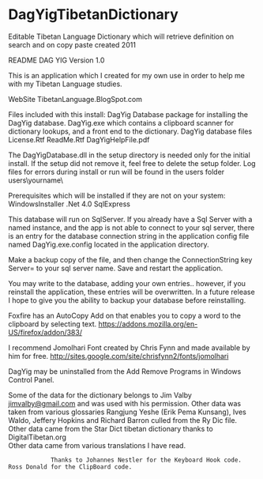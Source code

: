 # DagYigTibetanDictionary
Editable Tibetan Language Dictionary which will retrieve definition on search and on copy paste  created 2011

README DAG YIG Version 1.0

This is an application which I created for my own use in order to help me with my Tibetan Language studies.  

WebSite TibetanLanguage.BlogSpot.com

Files included with this install:
DagYig Database package for installing the DagYig database.
DagYig.exe which contains a clipboard scanner for dictionary lookups, and a front end to the dictionary.
DagYig database files
License.Rtf
ReadMe.Rtf
DagYigHelpFile.pdf

The DagYigDatabase.dll in the setup directory is needed only for the initial install. If the setup did not remove it, feel free to delete the setup folder.  Log files for errors during install or run  will be found in the users folder  users\yourname\

Prerequisites which will be installed if they are not on your system:
WindowsInstaller
.Net 4.0
SqlExpress

This database will run on SqlServer. If you already have a Sql Server with a named instance, and the app is not able to connect to your sql server,  there is an entry for the database connection string in the application config file named DagYig.exe.config   located in the application directory.

 <appSettings>
      <add key="ConnectionString"  value="Server=.\sqlexpress;Database=DagYig;Trusted_Connection=True"/> 
    </appSettings>

Make a backup copy of the file, and then change the ConnectionString key Server= to your sql server name. Save and restart the application.

You may write to the database, adding your own entries.. however, if you reinstall the application, these entries will be overwritten.  In a future release I hope to give you the ability to backup your database before reinstalling.

Foxfire has an AutoCopy  Add on that enables you to copy a word to the clipboard by selecting text.
https://addons.mozilla.org/en-US/firefox/addon/383/

I recommend Jomolhari Font created by Chris Fynn and made available by him for free.
http://sites.google.com/site/chrisfynn2/fonts/jomolhari

DagYig may be uninstalled from the Add Remove Programs in Windows Control Panel.

 Some of the data for the dictionary belongs to Jim Valby jimvalby@gmail.com and was used with his permission.
    Other data was taken from various glossaries Rangjung Yeshe (Erik Pema Kunsang), Ives Waldo, Jeffery Hopkins and Richard Barron culled from the Ry Dic file.
    Other data came from the Star Dict tibetan dictionary thanks to  DigitalTibetan.org  
    Other data came from various translations I have read.


                Thanks to Johannes Nestler for the Keyboard Hook code.
	Ross Donald for the ClipBoard code.
